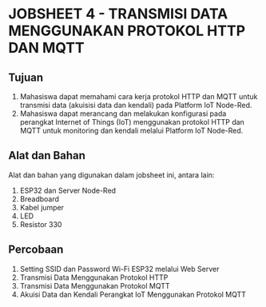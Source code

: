 # JOBSHEET 4 - TRANSMISI DATA MENGGUNAKAN PROTOKOL HTTP DAN MQTT

## Tujuan

1. Mahasiswa dapat memahami cara kerja protokol HTTP dan MQTT untuk
   transmisi data (akuisisi data dan kendali) pada Platform IoT Node-Red.
2. Mahasiswa dapat merancang dan melakukan konfigurasi pada perangkat
   Internet of Things (IoT) menggunakan protokol HTTP dan MQTT untuk
   monitoring dan kendali melalui Platform IoT Node-Red.

## Alat dan Bahan

Alat dan bahan yang digunakan dalam jobsheet ini, antara lain:

1. ESP32 dan Server Node-Red
2. Breadboard
3. Kabel jumper
4. LED
5. Resistor 330

## Percobaan

1. Setting SSID dan Password Wi-Fi ESP32 melalui Web Server
2. Transmisi Data Menggunakan Protokol HTTP
3. Transmisi Data Menggunakan Protokol MQTT
4. Akuisi Data dan Kendali Perangkat IoT Menggunakan Protokol MQTT
